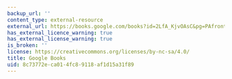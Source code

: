 ```yaml
---
backup_url: ''
content_type: external-resource
external_url: https://books.google.com/books?id=2LfA_KjvOAsC&pg=PAfrontcover
has_external_licence_warning: true
has_external_license_warning: true
is_broken: ''
license: https://creativecommons.org/licenses/by-nc-sa/4.0/
title: Google Books
uid: 8c73772e-ca01-4fc8-9118-af1d15a31f89
---
```

